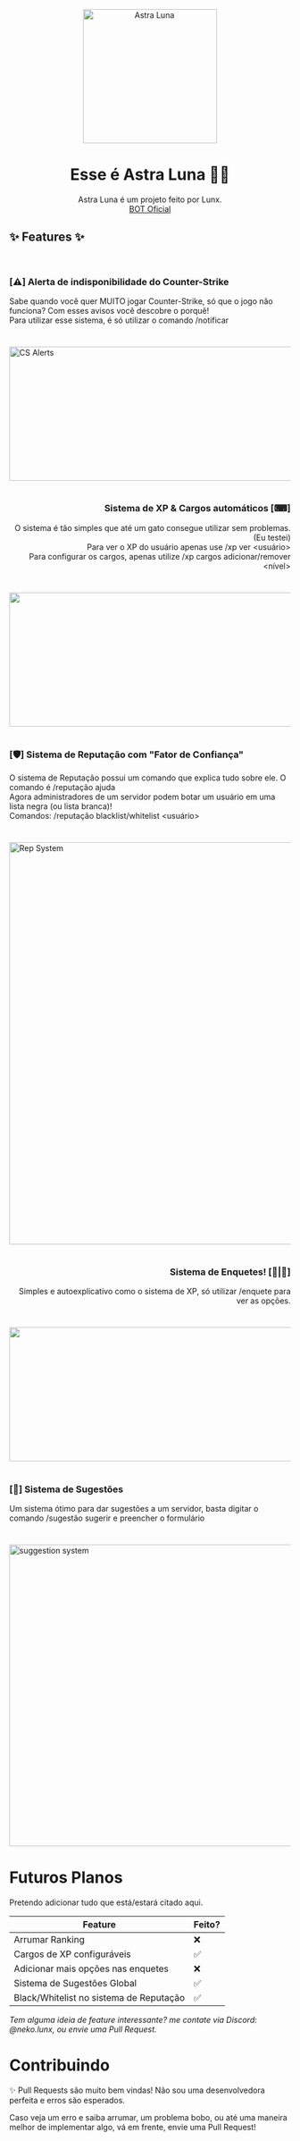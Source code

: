 <div align="center">
  <img src="https://cdn.discordapp.com/attachments/943547363031670785/1120258487872655381/Untitled-3.png" height="240" alt="Astra Luna"/>
</div>

<div align="center">
<h1>  Esse é Astra Luna 🌙✨</h1>
  Astra Luna é um projeto feito por Lunx. <br>
  <a href="https://discord.com/api/oauth2/authorize?client_id=989349457726418964&permissions=8&scope=bot"> BOT Oficial </a>
</div>
<h2> ✨ Features ✨ </h2>

<br>
<div align="left">
  <h3> [⚠] Alerta de indisponibilidade do Counter-Strike </h3>
Sabe quando você quer MUITO jogar Counter-Strike, só que o jogo não funciona? Com esses avisos você descobre o porquê!<br>
Para utilizar esse sistema, é só utilizar o comando /notificar
<h1></h1>
<img src="https://cdn.discordapp.com/attachments/943547363031670785/1120265442838204507/Screenshot_2.png" width="680" height="240" alt="CS Alerts"/>
<br>
</div>

<div align="right">
<h1></h1>
<h3> Sistema de XP & Cargos automáticos [⌨] </h3>
  
O sistema é tão simples que até um gato consegue utilizar sem problemas. (Eu testei)<br>
Para ver o XP do usuário apenas use /xp ver <usuário> <br>
Para configurar os cargos, apenas utilize /xp cargos adicionar/remover <cargo> <nível><br>

<h1></h1>
<img src="https://cdn.discordapp.com/attachments/943547363031670785/1120427883924557975/Screenshot_3.png" width="680" height="240" alt="XP System">
<br>
</div>
  
<div align="left"> 
<h1></h1>
<h3> [🛡] Sistema de Reputação com "Fator de Confiança" </h3>
  
O sistema de Reputação possui um comando que explica tudo sobre ele. O comando é /reputação ajuda <br>
Agora administradores de um servidor podem botar um usuário em uma lista negra (ou lista branca)! <br>
Comandos: /reputação blacklist/whitelist <usuário>
<h1></h1>
<img src="https://cdn.discordapp.com/attachments/943547363031670785/1120428516752760862/Screenshot_4.png" width="680" height="720" alt="Rep System">
<h1></h1>
</div>

<div align="right">
<h3> Sistema de Enquetes! [🔼|🔽] </h3>
Simples e autoexplicativo como o sistema de XP, só utilizar /enquete para ver as opções.
<h1></h1>
<img src="https://cdn.discordapp.com/attachments/943547363031670785/1120281601255944222/Screenshot_5.png" width="680" height="240" alt="vote system">
<br>
<h1></h1>
</div>
<div align="left">
<h3> [📜] Sistema de Sugestões </h3>
Um sistema ótimo para dar sugestões a um servidor, basta digitar o comando /sugestão sugerir e preencher o formulário
<h1></h1>
<img src="https://cdn.discordapp.com/attachments/943547363031670785/1120504077403570196/image.png" width="540" height="540" alt="suggestion system">
<br>
<h1></h1>
</div>
<h1>Futuros Planos</h1>

Pretendo adicionar tudo que está/estará citado aqui.

Feature                                 | Feito?
----------------------------------------| -------------
Arrumar Ranking                         | ❌
Cargos de XP configuráveis              | ✅
Adicionar mais opções nas enquetes      | ❌
Sistema de Sugestões Global             | ✅
Black/Whitelist no sistema de Reputação | ✅
*Tem alguma ideia de feature interessante? me contate via Discord: @neko.lunx, ou envie uma Pull Request.*

<h1></h1>

<h1>Contribuindo</h1>

✨ Pull Requests são muito bem vindas! Não sou uma desenvolvedora perfeita e erros são esperados. <br>

Caso veja um erro e saiba arrumar, um problema bobo, ou até uma maneira melhor de implementar algo, vá em frente, envie uma Pull Request!
<h1></h1>
